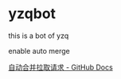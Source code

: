 # yzqbot



this is a bot of yzq



enable auto merge



[自动合并拉取请求 - GitHub Docs](https://docs.github.com/cn/pull-requests/collaborating-with-pull-requests/incorporating-changes-from-a-pull-request/automatically-merging-a-pull-request)
